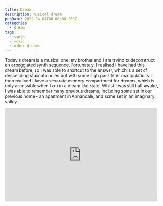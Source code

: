 ```yaml
---
title: Dream
description: Musical dream
pubDate: 2022-04-04T00:00:00.000Z
categories:
  - dream
tags:
  - synth
  - music
  - other dreams
---
```


Today's dream is a musical one: my brother and I are trying to deconstruct an arpeggiated synth sequence. Fortunately, I realised I have had this dream before, so I was able to shortcut to the answer, which is a set of descending staccato notes but with some high pass filter manipulations. I then realised I have a separate memory compartment for dreams, which is only accessible when I am in a dream like state. Whilst I was still half awake, I was able to remember many previous dreams, including some set in our previous home - an apartment in Annandale, and some set in an imaginary valley.

<iframe src="https://www.facebook.com/plugins/post.php?href=https%3A%2F%2Fwww.facebook.com%2Fchris1.tham%2Fposts%2Fpfbid02YRPxnSkMbUS6irrWYR7xCcRezvznvNLd74rE2sM1NexBtSb9bHqQcLZUDsWEnV4Cl&show_text=true&width=500" width="500" height="305" style="border:none;overflow:hidden" scrolling="no" frameborder="0" allowfullscreen="true" allow="autoplay; clipboard-write; encrypted-media; picture-in-picture; web-share"></iframe>
